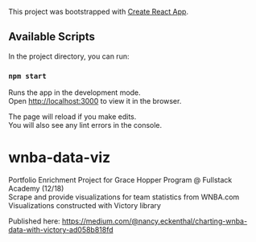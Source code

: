 This project was bootstrapped with [Create React App](https://github.com/facebook/create-react-app).

## Available Scripts

In the project directory, you can run:

### `npm start`

Runs the app in the development mode.<br>
Open [http://localhost:3000](http://localhost:3000) to view it in the browser.

The page will reload if you make edits.<br>
You will also see any lint errors in the console.

# wnba-data-viz
Portfolio Enrichment Project for Grace Hopper Program @ Fullstack Academy (12/18)<br>
Scrape and provide visualizations for team statistics from WNBA.com<br>
Visualizations constructed with Victory library

Published here: https://medium.com/@nancy.eckenthal/charting-wnba-data-with-victory-ad058b818fd
